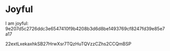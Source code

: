 # Joyful

I am joyful: 9e207d5c2726ddc3e6547410f9b4208b3d6d8be1493769cf8247fd39e85e7a17


22extLxekaxhkSB27HrwXsr7TQzHuTQVzzCZhs2CCQmBSP